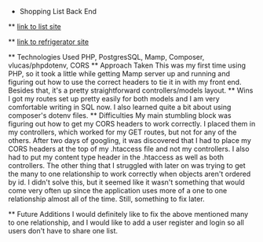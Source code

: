 * Shopping List Back End

** [link to list site](https://shopping-back.herokuapp.com/list)


** [link to refrigerator site](https://shopping-back.herokuapp.com/refrigerator)

** Technologies Used
PHP, PostgresSQL, Mamp, Composer,
vlucas/phpdotenv, CORS
** Approach Taken
This was my first time using PHP, so it took a little while getting Mamp server up and running and figuring out how to use the correct headers to tie it in with my front end.  Besides that, it's a pretty straightforward controllers/models layout.
** Wins
I got my routes set up pretty easily for both models and I am very comfortable writing in SQL now. I also learned quite a bit about using composer's dotenv files.
** Difficulties
My main stumbling block was figuring out how to get my CORS headers to work correctly.  I placed them in my controllers, which worked for my GET routes, but not for any of the others.  After two days of googling, it was discovered that I had to place my CORS headers at the top of my .htaccess file and not my controllers.  I also had to put my content type header in the .htaccess as well as both controllers.
The other thing that I struggled with later on was trying to get the many to one relationship to work correctly when objects aren't ordered by id.  I didn't solve this, but it seemed like it wasn't something that would come very often up since the application uses more of a one to one relationship almost all of the time.  Still, something to fix later.

** Future Additions
I would definitely like to fix the above mentioned many to one relationship, and I would like to add a user register and login so all users don't have to share one list.
